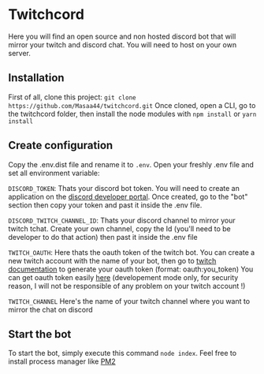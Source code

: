 # Twitchcord

Here you will find an open source and non hosted discord bot that will mirror your twitch and discord chat. You will need to host on your own server.


## Installation

First of all, clone this project: `git clone https://github.com/Masaa44/twitchcord.git`
Once cloned, open a CLI, go to the twitchcord folder, then install the node modules with `npm install` or `yarn install`

## Create configuration

Copy the .env.dist file and rename it to `.env`.
Open your freshly .env file and set all environment variable:

`DISCORD_TOKEN`: 
Thats your discord bot token. 
You will need to create an application on the [discord developer portal](https://discord.com/developers/applications). Once created, go to the "bot" section then copy your token and past it inside the .env file.

`DISCORD_TWITCH_CHANNEL_ID`:
Thats your discord channel to mirror your twitch tchat. Create your own channel, copy the Id (you'll need to be developer to do that action) then past it inside the .env file

`TWITCH_OAUTH`:
Here thats the oauth token of the twitch bot. You can create a new twitch account with the name of your bot, then go to [twitch documentation](https://dev.twitch.tv/docs/authentication#user-access-tokens) to generate your oauth token (format: oauth:you_token)
You can get oauth token easily [here](https://twitchapps.com/tmi/) (developement mode only, for security reason, I will not be responsible of any problem on your twitch account !)

`TWITCH_CHANNEL`
Here's the name of your twitch channel where you want to mirror the chat on discord

## Start the bot
To start the bot, simply execute this command `node index`. Feel free to install process manager like [PM2](https://pm2.keymetrics.io/)